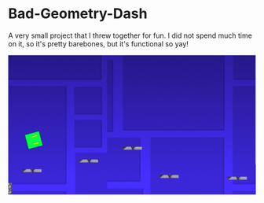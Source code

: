 # Bad-Geometry-Dash

A very small project that I threw together for fun. I did not spend much time on it, so it's pretty barebones, but it's functional so yay!

![title photo](title.png)
